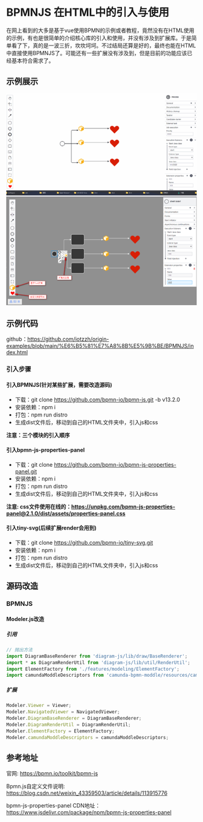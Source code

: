# BPMNJS 在HTML中的引入与使用

在网上看到的大多是基于vue使用BPMN的示例或者教程，竟然没有在HTML使用的示例，有也是很简单的介绍核心库的引入和使用，并没有涉及到扩展库。于是简单看了下，真的是一波三折，坎坎坷坷。不过结局还算是好的，最终也能在HTML中直接使用BPMNJS了。可能还有一些扩展没有涉及到，但是目前的功能应该已经基本符合需求了。

## 示例展示
<div style="text-align: center"><img src="../assets/BPMN示例.gif" ></div>
<div style="text-align: center"><img src="../assets/BPMN示例.png" ></div>

## 示例代码
github：https://github.com/iotzzh/origin-examples/blob/main/%E6%B5%81%E7%A8%8B%E5%9B%BE/BPMNJS/index.html

### 引入步骤

#### 引入BPMNJS(针对某些扩展，需要改造源码)
* 下载：git clone https://github.com/bpmn-io/bpmn-js.git -b v13.2.0
* 安装依赖：npm i
* 打包：npm run distro
* 生成dist文件后，移动到自己的HTML文件夹中，引入js和css
  
**注意：三个模块的引入顺序**

#### 引入bpmn-js-properties-panel
* 下载：git clone https://github.com/bpmn-io/bpmn-js-properties-panel.git
* 安装依赖：npm i
* 打包：npm run distro
* 生成dist文件后，移动到自己的HTML文件夹中，引入js和css

**注意: css文件使用在线的：https://unpkg.com/bpmn-js-properties-panel@2.1.0/dist/assets/properties-panel.css**

#### 引入tiny-svg(后续扩展render会用到)
* 下载：git clone https://github.com/bpmn-io/tiny-svg.git
* 安装依赖：npm i
* 打包：npm run distro
* 生成dist文件后，移动到自己的HTML文件夹中，引入js和css





## 源码改造

### BPMNJS

#### Modeler.js改造

##### 引用
```javascript
// 抛出方法
import DiagramBaseRenderer from 'diagram-js/lib/draw/BaseRenderer';
import * as DiagramRenderUtil from 'diagram-js/lib/util/RenderUtil';
import ElementFactory from './features/modeling/ElementFactory';
import camundaModdleDescriptors from 'camunda-bpmn-moddle/resources/camunda';
```

##### 扩展
```javascript
Modeler.Viewer = Viewer;
Modeler.NavigatedViewer = NavigatedViewer;
Modeler.DiagramBaseRenderer = DiagramBaseRenderer;
Modeler.DiagramRenderUtil = DiagramRenderUtil;
Modeler.ElementFactory = ElementFactory;
Modeler.camundaModdleDescriptors = camundaModdleDescriptors;
```


## 参考地址
官网: https://bpmn.io/toolkit/bpmn-js

Bpmn.js自定义文件说明: https://blog.csdn.net/weixin_43359503/article/details/113915776

bpmn-js-properties-panel CDN地址：https://www.jsdelivr.com/package/npm/bpmn-js-properties-panel
